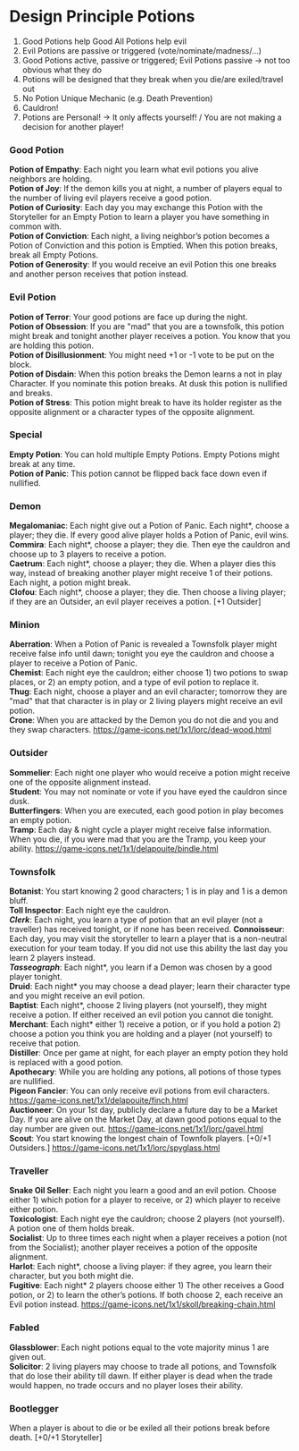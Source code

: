# Design Principle Potions
1. Good Potions help Good
  All Potions help evil  
2. Evil Potions are passive or triggered (vote/nominate/madness/...)
3. Good Potions active, passive or triggered; Evil Potions passive -> not too obvious what they do
4. Potions will be designed that they break when you die/are exiled/travel out
5. No Potion Unique Mechanic (e.g. Death Prevention)
6. Cauldron!
7. Potions are Personal! -> It only affects yourself! / You are not making a decision for another player!

### Good Potion
**Potion of Empathy**: Each night you learn what evil potions you alive neighbors are holding.  
**Potion of Joy**: If the demon kills you at night, a number of players equal to the number of living evil players receive a good potion.  
**Potion of Curiosity**: Each day you may exchange this Potion with the Storyteller for an Empty Potion to learn a player you have something in common with.  
**Potion of Conviction**: Each night, a living neighbor’s potion becomes a Potion of Conviction and this potion is Emptied. When this potion breaks, break all Empty Potions.  
**Potion of Generosity**: If you would receive an evil Potion this one breaks and another person receives that potion instead.  

### Evil Potion
**Potion of Terror**: Your good potions are face up during the night.  
**Potion of Obsession**: If you are "mad" that you are a townsfolk, this potion might break and tonight another player receives a potion. You know that you are holding this potion.  
**Potion of Disillusionment**: You might need +1 or -1 vote to be put on the block.  
**Potion of Disdain**: When this potion breaks the Demon learns a not in play Character. If you nominate this potion breaks. At dusk this potion is nullified and breaks.  
**Potion of Stress**: This potion might break to have its holder register as the opposite alignment or a character types of the opposite alignment.  

### Special
**Empty Potion**: You can hold multiple Empty Potions. Empty Potions might break at any time.  
**Potion of Panic**: This potion cannot be flipped back face down even if nullified.  

### Demon
**Megalomaniac**: Each night give out a Potion of Panic. Each night*, choose a player; they die. If every good alive player holds a Potion of Panic, evil wins.  
**Commira**: Each night*, choose a player; they die. Then eye the cauldron and choose up to 3 players to receive a potion.  
**Caetrum**: Each night*, choose a player; they die. When a player dies this way, instead of breaking another player might receive 1 of their potions. Each night, a potion might break.  
**Clofou**: Each night*, choose a player; they die. Then choose a living player; if they are an Outsider, an evil player receives a potion. [+1 Outsider]  

### Minion
**Aberration**: When a Potion of Panic is revealed a Townsfolk player might receive false info until dawn; tonight you eye the cauldron and choose a player to receive a Potion of Panic.  
**Chemist**: Each night eye the cauldron; either choose 1) two potions to swap places, or 2) an empty potion, and a type of evil potion to replace it.  
**Thug**: Each night, choose a player and an evil character; tomorrow they are "mad" that that character is in play or 2 living players might receive an evil potion.  
**Crone**: When you are attacked by the Demon you do not die and you and they swap characters. https://game-icons.net/1x1/lorc/dead-wood.html  

### Outsider
**Sommelier**: Each night one player who would receive a potion might receive one of the opposite alignment instead.  
**Student**: You may not nominate or vote if you have eyed the cauldron since dusk.  
**Butterfingers**: When you are executed, each good potion in play becomes an empty potion.  
**Tramp**: Each day & night cycle a player might receive false information. When you die, if you were mad that you are the Tramp, you keep your ability. https://game-icons.net/1x1/delapouite/bindle.html  

### Townsfolk
**Botanist**: You start knowing 2 good characters; 1 is in play and 1 is a demon bluff.  
**Toll Inspector**: Each night eye the cauldron.  
***Clerk***: Each night, you learn a type of potion that an evil player (not a traveller) has received tonight, or if none has been received.
**Connoisseur**: Each day, you may visit the storyteller to learn a player that is a non-neutral execution for your team today. If you did not use this ability the last day you learn 2 players instead.  
***Tasseograph***: Each night*, you learn if a Demon was chosen by a good player tonight.  
**Druid**: Each night* you may choose a dead player; learn their character type and you might receive an evil potion.  
**Baptist**: Each night*, choose 2 living players (not yourself), they might receive a potion. If either received an evil potion you cannot die tonight.  
**Merchant**: Each night* either 1) receive a potion, or if you hold a potion 2) choose a potion you think you are holding and a player (not yourself) to receive that potion.  
**Distiller**: Once per game at night, for each player an empty potion they hold is replaced with a good potion.  
**Apothecary**: While you are holding any potions, all potions of those types are nullified.  
**Pigeon Fancier**: You can only receive evil potions from evil characters. https://game-icons.net/1x1/delapouite/finch.html    
**Auctioneer**: On your 1st day, publicly declare a future day to be a Market Day. If you are alive on the Market Day, at dawn good potions equal to the day number are given out. https://game-icons.net/1x1/lorc/gavel.html    
**Scout**: You start knowing the longest chain of Townfolk players. [+0/+1 Outsiders.] https://game-icons.net/1x1/lorc/spyglass.html       

### Traveller
**Snake Oil Seller**: Each night you learn a good and an evil potion. Choose either 1) which potion for a player to receive, or 2) which player to receive either potion.  
**Toxicologist**: Each night eye the cauldron; choose 2 players (not yourself). A potion one of them holds break.  
**Socialist**: Up to three times each night when a player receives a potion (not from the Socialist); another player receives a potion of the opposite alignment.  
**Harlot**: Each night*, choose a living player: if they agree, you learn their character, but you both might die.  
**Fugitive**: Each night* 2 players choose either 1) The other receives a Good potion, or 2) to learn the other’s potions. If both choose 2,  each receive an Evil potion instead. https://game-icons.net/1x1/skoll/breaking-chain.html    

### Fabled
**Glassblower**: Each night potions equal to the vote majority minus 1 are given out.  
**Solicitor**: 2 living players may choose to trade all potions, and Townsfolk that do lose their ability till dawn. If either player is dead when the trade would happen, no trade occurs and no player loses their ability.  

### Bootlegger
When a player is about to die or be exiled all their potions break before death. [+0/+1 Storyteller]
